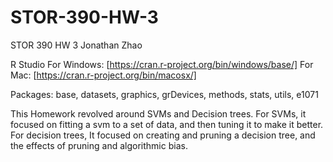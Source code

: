 # STOR-390-HW-3

STOR 390 HW 3
Jonathan Zhao

R Studio
For Windows: [https://cran.r-project.org/bin/windows/base/]
For Mac: [https://cran.r-project.org/bin/macosx/]

Packages: base, datasets, graphics, grDevices, methods, stats, utils, e1071

This Homework revolved around SVMs and Decision trees. For SVMs, 
it focused on fitting a svm to a set of data, and then tuning it to make it better. For decision trees,
It focused on creating and pruning a decision tree, and the effects of pruning and algorithmic bias.

